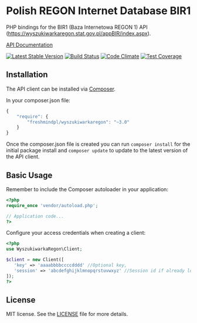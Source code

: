 # Polish REGON Internet Database BIR1

PHP bindings for the BIR1 (Baza Internetowa REGON 1) API (https://wyszukiwarkaregon.stat.gov.pl/appBIR/index.aspx).

[API Documentation](https://goo.gl/zxBf2o)

[![Latest Stable Version](https://poser.pugx.org/freshmindpl/wyszukiwarkaregon/v/stable)](https://packagist.org/packages/freshmindpl/wyszukiwarkaregon)
[![Build Status](https://travis-ci.org/freshmindpl/wyszukiwarkaregon.svg?branch=master)](https://travis-ci.org/freshmindpl/wyszukiwarkaregon)
[![Code Climate](https://codeclimate.com/github/freshmindpl/wyszukiwarkaregon/badges/gpa.svg)](https://codeclimate.com/github/freshmindpl/wyszukiwarkaregon)
[![Test Coverage](https://codeclimate.com/github/freshmindpl/wyszukiwarkaregon/badges/coverage.svg)](https://codeclimate.com/github/freshmindpl/wyszukiwarkaregon/coverage)

## Installation

The API client can be installed via [Composer](https://github.com/composer/composer).

In your composer.json file:

```js
{
    "require": {
        "freshmindpl/wyszukiwarkaregon": "~3.0"
    }
}
```

Once the composer.json file is created you can run `composer install` for the initial package install and `composer update` to update to the latest version of the API client.

## Basic Usage

Remember to include the Composer autoloader in your application:

```php
<?php
require_once 'vendor/autoload.php';

// Application code...
?>
```

Configure your access credentials when creating a client:

```php
<?php
use WyszukiwarkaRegon\Client;

$client = new Client([
   'key' => 'aaaabbbbccccdddd' //Optional key,
   'session' => 'abcdefghijklmnopqrstuvwxyz' //Session id if already logged in
]);
?>
```

## License

MIT license. See the [LICENSE](LICENSE) file for more details.
